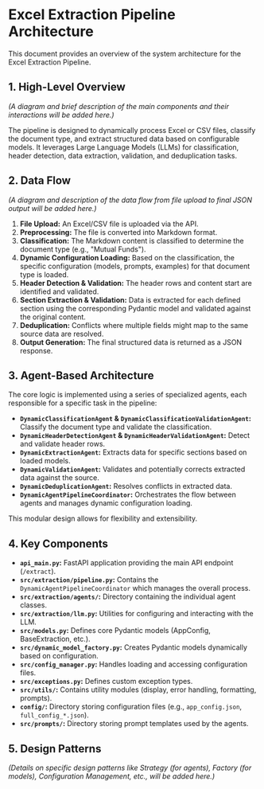 # Excel Extraction Pipeline Architecture

This document provides an overview of the system architecture for the Excel Extraction Pipeline.

## 1. High-Level Overview

*(A diagram and brief description of the main components and their interactions will be added here.)*

The pipeline is designed to dynamically process Excel or CSV files, classify the document type, and extract structured data based on configurable models. It leverages Large Language Models (LLMs) for classification, header detection, data extraction, validation, and deduplication tasks.

## 2. Data Flow

*(A diagram and description of the data flow from file upload to final JSON output will be added here.)*

1.  **File Upload:** An Excel/CSV file is uploaded via the API.
2.  **Preprocessing:** The file is converted into Markdown format.
3.  **Classification:** The Markdown content is classified to determine the document type (e.g., "Mutual Funds").
4.  **Dynamic Configuration Loading:** Based on the classification, the specific configuration (models, prompts, examples) for that document type is loaded.
5.  **Header Detection & Validation:** The header rows and content start are identified and validated.
6.  **Section Extraction & Validation:** Data is extracted for each defined section using the corresponding Pydantic model and validated against the original content.
7.  **Deduplication:** Conflicts where multiple fields might map to the same source data are resolved.
8.  **Output Generation:** The final structured data is returned as a JSON response.

## 3. Agent-Based Architecture

The core logic is implemented using a series of specialized agents, each responsible for a specific task in the pipeline:

-   **`DynamicClassificationAgent` & `DynamicClassificationValidationAgent`:** Classify the document type and validate the classification.
-   **`DynamicHeaderDetectionAgent` & `DynamicHeaderValidationAgent`:** Detect and validate header rows.
-   **`DynamicExtractionAgent`:** Extracts data for specific sections based on loaded models.
-   **`DynamicValidationAgent`:** Validates and potentially corrects extracted data against the source.
-   **`DynamicDeduplicationAgent`:** Resolves conflicts in extracted data.
-   **`DynamicAgentPipelineCoordinator`:** Orchestrates the flow between agents and manages dynamic configuration loading.

This modular design allows for flexibility and extensibility.

## 4. Key Components

-   **`api_main.py`:** FastAPI application providing the main API endpoint (`/extract`).
-   **`src/extraction/pipeline.py`:** Contains the `DynamicAgentPipelineCoordinator` which manages the overall process.
-   **`src/extraction/agents/`:** Directory containing the individual agent classes.
-   **`src/extraction/llm.py`:** Utilities for configuring and interacting with the LLM.
-   **`src/models.py`:** Defines core Pydantic models (AppConfig, BaseExtraction, etc.).
-   **`src/dynamic_model_factory.py`:** Creates Pydantic models dynamically based on configuration.
-   **`src/config_manager.py`:** Handles loading and accessing configuration files.
-   **`src/exceptions.py`:** Defines custom exception types.
-   **`src/utils/`:** Contains utility modules (display, error handling, formatting, prompts).
-   **`config/`:** Directory storing configuration files (e.g., `app_config.json`, `full_config_*.json`).
-   **`src/prompts/`:** Directory storing prompt templates used by the agents.

## 5. Design Patterns

*(Details on specific design patterns like Strategy (for agents), Factory (for models), Configuration Management, etc., will be added here.)*
